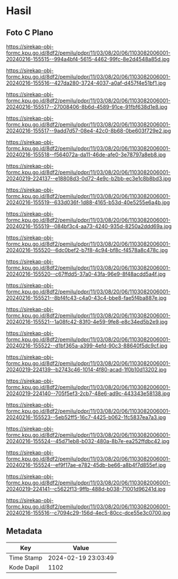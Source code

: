 # Hasil

## Foto C Plano

https://sirekap-obj-formc.kpu.go.id/8df2/pemilu/pdpr/11/03/08/20/06/1103082006001-20240216-155515--994a4bf4-5615-4462-99fc-8e2d4548a85d.jpg

https://sirekap-obj-formc.kpu.go.id/8df2/pemilu/pdpr/11/03/08/20/06/1103082006001-20240216-155516--427da280-3724-4037-a0af-d457f4e51bf1.jpg

https://sirekap-obj-formc.kpu.go.id/8df2/pemilu/pdpr/11/03/08/20/06/1103082006001-20240216-155517--27008406-8b6d-4589-91ce-91fbf638d1e8.jpg

https://sirekap-obj-formc.kpu.go.id/8df2/pemilu/pdpr/11/03/08/20/06/1103082006001-20240216-155517--9add7d57-08e4-42c0-8b68-0be603f729e2.jpg

https://sirekap-obj-formc.kpu.go.id/8df2/pemilu/pdpr/11/03/08/20/06/1103082006001-20240216-155518--f564072a-da11-46de-afe0-3e78797a8eb8.jpg

https://sirekap-obj-formc.kpu.go.id/8df2/pemilu/pdpr/11/03/08/20/06/1103082006001-20240219-224137--e18808d3-0d72-4e9c-b2bb-ec3e1c8b8bd3.jpg

https://sirekap-obj-formc.kpu.go.id/8df2/pemilu/pdpr/11/03/08/20/06/1103082006001-20240216-155519--633d036f-1d88-4165-b53d-40e5255e6a4b.jpg

https://sirekap-obj-formc.kpu.go.id/8df2/pemilu/pdpr/11/03/08/20/06/1103082006001-20240216-155519--084bf3c4-aa73-4240-935d-8250a2ddd69a.jpg

https://sirekap-obj-formc.kpu.go.id/8df2/pemilu/pdpr/11/03/08/20/06/1103082006001-20240216-155520--6dc0bef2-b7f8-4c94-bf8c-f4578a8c478c.jpg

https://sirekap-obj-formc.kpu.go.id/8df2/pemilu/pdpr/11/03/08/20/06/1103082006001-20240216-155520--c67ffdd5-37a0-43fa-96e9-8f48acdd5a4f.jpg

https://sirekap-obj-formc.kpu.go.id/8df2/pemilu/pdpr/11/03/08/20/06/1103082006001-20240216-155521--8bf4fc43-c4a0-43c4-bbe8-fae5f4ba887e.jpg

https://sirekap-obj-formc.kpu.go.id/8df2/pemilu/pdpr/11/03/08/20/06/1103082006001-20240216-155521--1a08fc42-83f0-4e59-9fe8-e8c34ed5b2e9.jpg

https://sirekap-obj-formc.kpu.go.id/8df2/pemilu/pdpr/11/03/08/20/06/1103082006001-20240216-155522--d1bf365a-a399-4efd-90c3-88640f5dc9cf.jpg

https://sirekap-obj-formc.kpu.go.id/8df2/pemilu/pdpr/11/03/08/20/06/1103082006001-20240219-224139--b2743c46-1014-4f80-acad-1f0b10d13202.jpg

https://sirekap-obj-formc.kpu.go.id/8df2/pemilu/pdpr/11/03/08/20/06/1103082006001-20240219-224140--705f5ef3-2cb7-48e6-ad9c-443343e58138.jpg

https://sirekap-obj-formc.kpu.go.id/8df2/pemilu/pdpr/11/03/08/20/06/1103082006001-20240216-155523--5eb52ff5-16c7-4425-b062-1fc5837ea7a3.jpg

https://sirekap-obj-formc.kpu.go.id/8df2/pemilu/pdpr/11/03/08/20/06/1103082006001-20240216-155524--45d71eb8-b032-480a-8b7e-ea252ffdbc42.jpg

https://sirekap-obj-formc.kpu.go.id/8df2/pemilu/pdpr/11/03/08/20/06/1103082006001-20240216-155524--ef9f17ae-e782-45db-be66-a8b4f7d855ef.jpg

https://sirekap-obj-formc.kpu.go.id/8df2/pemilu/pdpr/11/03/08/20/06/1103082006001-20240219-224141--c5622f13-9ffb-488d-b038-71001d96241d.jpg

https://sirekap-obj-formc.kpu.go.id/8df2/pemilu/pdpr/11/03/08/20/06/1103082006001-20240216-155516--c7094c29-156d-4ec5-80cc-dce55e3c0700.jpg


## Metadata

| Key        | Value               |
| ---------- | ------------------- |
| Time Stamp | 2024-02-19 23:03:49 |
| Kode Dapil | 1102                |



